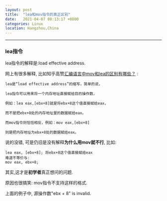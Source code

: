 ```yaml
---
layout: post
title:  "lea和mov指令的真正区别"
date:   2021-04-07 08:13:17 +0800
categories: Linux
location: Hangzhou,China 
---
```

---

### lea指令

lea指令的解释是:load effective address.

网上有很多解释, 比如知乎高赞[汇编语言中mov和lea的区别有哪些？](https://www.zhihu.com/question/40720890/answer/110774673) :

```shell
lea是“load effective address”的缩写，简单的说，

lea指令可以用来将一个内存地址直接赋给目的操作数，

例如：lea eax,[ebx+8]就是将ebx+8这个值直接赋给eax，

而不是把ebx+8处的内存地址里的数据赋给eax。

而mov指令则恰恰相反，例如：mov eax,[ebx+8]

则是把内存地址为ebx+8处的数据赋给eax。

```

说的没错, 可是仍旧是没有解释**为什么用mov就不行**, 比如:

```shell
lea eax, [ebx+8]; 将ebx+8这个值直接赋给eax
难道不等价与:
mov eax, ebx+8; 
```

其实,这才是**初学者**真正想问的问题. 

原因也很搞笑: mov指令不支持这样的格式.

上面的例子中, 源操作数"ebx + 8" is invalid.
